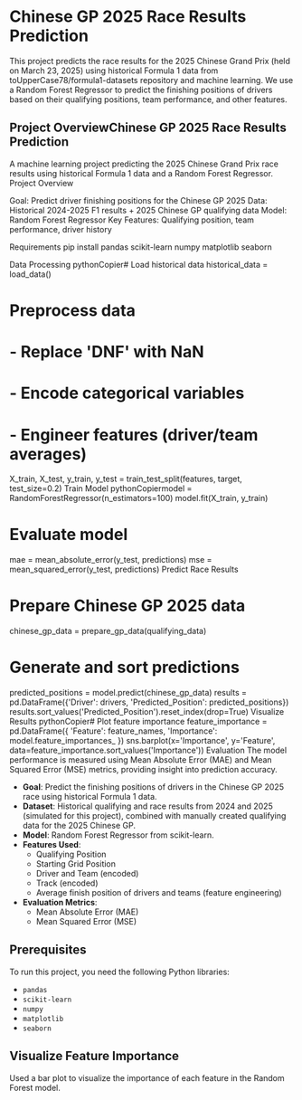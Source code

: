# Chinese GP 2025 Race Results Prediction

This project predicts the race results for the 2025 Chinese Grand Prix (held on March 23, 2025) using historical Formula 1  data from toUpperCase78/formula1-datasets repository and machine learning. We use a Random Forest Regressor to predict the finishing positions of drivers based on their qualifying positions, team performance, and other features.

## Project OverviewChinese GP 2025 Race Results Prediction
A machine learning project predicting the 2025 Chinese Grand Prix race results using historical Formula 1 data and a Random Forest Regressor.
Project Overview

Goal: Predict driver finishing positions for the Chinese GP 2025
Data: Historical 2024-2025 F1 results + 2025 Chinese GP qualifying data
Model: Random Forest Regressor
Key Features: Qualifying position, team performance, driver history

Requirements
pip install pandas scikit-learn numpy matplotlib seaborn

Data Processing
pythonCopier# Load historical data
historical_data = load_data()

# Preprocess data
# - Replace 'DNF' with NaN
# - Encode categorical variables
# - Engineer features (driver/team averages)
X_train, X_test, y_train, y_test = train_test_split(features, target, test_size=0.2)
Train Model
pythonCopiermodel = RandomForestRegressor(n_estimators=100)
model.fit(X_train, y_train)

# Evaluate model
mae = mean_absolute_error(y_test, predictions)
mse = mean_squared_error(y_test, predictions)
Predict Race Results
# Prepare Chinese GP 2025 data
chinese_gp_data = prepare_gp_data(qualifying_data)

# Generate and sort predictions
predicted_positions = model.predict(chinese_gp_data)
results = pd.DataFrame({'Driver': drivers, 'Predicted_Position': predicted_positions})
results.sort_values('Predicted_Position').reset_index(drop=True)
Visualize Results
pythonCopier# Plot feature importance
feature_importance = pd.DataFrame({
    'Feature': feature_names,
    'Importance': model.feature_importances_
})
sns.barplot(x='Importance', y='Feature', data=feature_importance.sort_values('Importance'))
Evaluation
The model performance is measured using Mean Absolute Error (MAE) and Mean Squared Error (MSE) metrics, providing insight into prediction accuracy.

- **Goal**: Predict the finishing positions of drivers in the Chinese GP 2025 race using historical Formula 1 data.
- **Dataset**: Historical qualifying and race results from 2024 and 2025 (simulated for this project), combined with manually created qualifying data for the 2025 Chinese GP.
- **Model**: Random Forest Regressor from scikit-learn.
- **Features Used**:
  - Qualifying Position
  - Starting Grid Position
  - Driver and Team (encoded)
  - Track (encoded)
  - Average finish position of drivers and teams (feature engineering)
- **Evaluation Metrics**:
  - Mean Absolute Error (MAE)
  - Mean Squared Error (MSE)

## Prerequisites

To run this project, you need the following Python libraries:
- `pandas`
- `scikit-learn`
- `numpy`
- `matplotlib`
- `seaborn`

## Visualize Feature Importance

Used a bar plot to visualize the importance of each feature in the Random Forest model.
